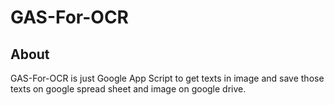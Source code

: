 # GAS-For-OCR

## About

GAS-For-OCR is just Google App Script to get texts in image and save those texts on google spread sheet and image on google drive.

